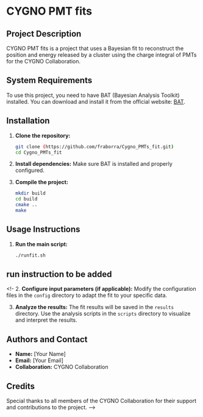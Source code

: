 # CYGNO PMT fits

## Project Description

CYGNO PMT fits is a project that uses a Bayesian fit to reconstruct the position and energy released by a cluster using the charge integral of PMTs for the CYGNO Collaboration.

## System Requirements

To use this project, you need to have BAT (Bayesian Analysis Toolkit) installed. You can download and install it from the official website: [BAT](https://bat.mpp.mpg.de).

## Installation

1. **Clone the repository:**
    ```bash
    git clone (https://github.com/fraborra/Cygno_PMTs_fit.git)
    cd Cygno_PMTs_fit
    ```

2. **Install dependencies:**
    Make sure BAT is installed and properly configured.

3. **Compile the project:**
    ```bash
    mkdir build
    cd build
    cmake ..
    make
    ```

## Usage Instructions

1. **Run the main script:**
    ```bash
    ./runfit.sh
    ```

## run instruction to be added
<!-
2. **Configure input parameters (if applicable):**
    Modify the configuration files in the `config` directory to adapt the fit to your specific data.

3. **Analyze the results:**
    The fit results will be saved in the `results` directory. Use the analysis scripts in the `scripts` directory to visualize and interpret the results.

## Authors and Contact

- **Name:** [Your Name]
- **Email:** [Your Email]
- **Collaboration:** CYGNO Collaboration

## Credits

Special thanks to all members of the CYGNO Collaboration for their support and contributions to the project.
-->
